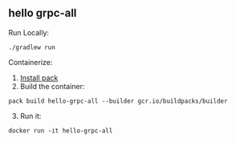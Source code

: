 hello grpc-all
-----------------------------

Run Locally:
```
./gradlew run
```

Containerize:
1. [Install pack](https://buildpacks.io/docs/tools/pack/)
2. Build the container:
```
pack build hello-grpc-all --builder gcr.io/buildpacks/builder
```
3. Run it:
```
docker run -it hello-grpc-all
```
